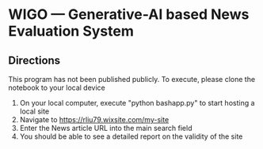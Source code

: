 # WIGO — Generative-AI based News Evaluation System

## Directions
This program has not been published publicly. To execute, please clone the notebook to your local device

1. On your local computer, execute "python bashapp.py" to start hosting a local site
2. Navigate to https://rliu79.wixsite.com/my-site
3. Enter the News article URL into the main search field
4. You should be able to see a detailed report on the validity of the site

